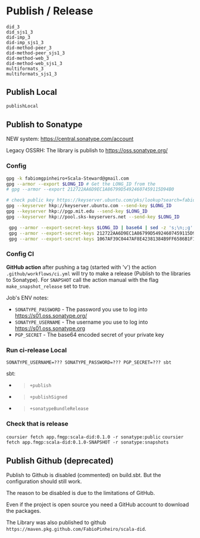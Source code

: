 # Publish / Release

```
did_3
did_sjs1_3
did-imp_3
did-imp_sjs1_3
did-method-peer_3
did-method-peer_sjs1_3
did-method-web_3
did-method-web_sjs1_3
multiformats_3
multiformats_sjs1_3
```

## Publish Local

```sbt
publishLocal
```

## Publish to Sonatype

NEW system: https://central.sonatype.com/account

Legacy OSSRH: The library is publish to https://oss.sonatype.org/

### Config 

```zsh
gpg -k fabiomgpinheiro+Scala-Steward@gmail.com
gpg --armor --export $LONG_ID # Get the LONG_ID from the 
# gpg --armor --export 212722AA6D9EC1A86799D54924607459115D94B0

# check public key https://keyserver.ubuntu.com/pks/lookup?search=fabiomgpinheiro%2BScala-Steward%40gmail.com&fingerprint=on&op=index
gpg --keyserver hkp://keyserver.ubuntu.com --send-key $LONG_ID
gpg --keyserver hkp://pgp.mit.edu --send-key $LONG_ID
gpg --keyserver hkp://pool.sks-keyservers.net --send-key $LONG_ID

 gpg --armor --export-secret-keys $LONG_ID | base64 | sed -z 's;\n;;g' | xclip -selection clipboard -i # for the PGP_SECRET
 gpg --armor --export-secret-keys 212722AA6D9EC1A86799D54924607459115D94B0 | base64 | sed -z 's;\n;;g' | xclip -selection clipboard -i # for the PGP_SECRET
 gpg --armor --export-secret-keys 1067AF39C0447AF8E42381384B9FF6586B1F1292 | base64 | sed 's;\n;;g' | pbcopy # for the PGP_SECRET (MAC)
```

### Config CI

**GitHub action** after pushing a tag (started with 'v') the action `.github/workflows/ci.yml` will try to make a release (Publish to the libraries to Sonatype).
For `SNAPSHOT` call the action manual with the flag `make_snapshot_release` set to true.

Job's ENV notes:
- `SONATYPE_PASSWORD` - The password you use to log into https://s01.oss.sonatype.org/
- `SONATYPE_USERNAME` - The username you use to log into https://s01.oss.sonatype.org
- `PGP_SECRET` -  The base64 encoded secret of your private key

### Run ci-release Local

`SONATYPE_USERNAME=??? SONATYPE_PASSWORD=??? PGP_SECRET=??? sbt`

sbt:
- > `+publish`
- > `+publishSigned`
- > `+sonatypeBundleRelease`

### Check that is release

`coursier fetch app.fmgp:scala-did:0.1.0 -r sonatype:public`
`coursier fetch app.fmgp:scala-did:0.1.0-SNAPSHOT -r sonatype:snapshots`

## Publish Github (deprecated)

Publish to Github is disabled (commented) on build.sbt.
But the configuration should still work.

The reason to be disabled is due to the limitations of GitHub.

Even if the project is open source you need a GitHub account to download the packages.

The Library was also published to github `https://maven.pkg.github.com/FabioPinheiro/scala-did`.

